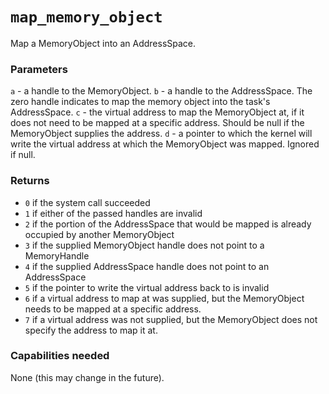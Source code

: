 # `map_memory_object`
Map a MemoryObject into an AddressSpace.

### Parameters
`a` - a handle to the MemoryObject.
`b` - a handle to the AddressSpace. The zero handle indicates to map the memory object into the task's AddressSpace.
`c` - the virtual address to map the MemoryObject at, if it does not need to be mapped at a specific address.
      Should be null if the MemoryObject supplies the address.
`d` - a pointer to which the kernel will write the virtual address at which the MemoryObject was mapped. Ignored if null.

### Returns
- `0` if the system call succeeded
- `1` if either of the passed handles are invalid
- `2` if the portion of the AddressSpace that would be mapped is already occupied by another MemoryObject
- `3` if the supplied MemoryObject handle does not point to a MemoryHandle
- `4` if the supplied AddressSpace handle does not point to an AddressSpace
- `5` if the pointer to write the virtual address back to is invalid
- `6` if a virtual address to map at was supplied, but the MemoryObject needs to be mapped at a specific address.
- `7` if a virtual address was not supplied, but the MemoryObject does not specify the address to map it at.

### Capabilities needed
None (this may change in the future).
